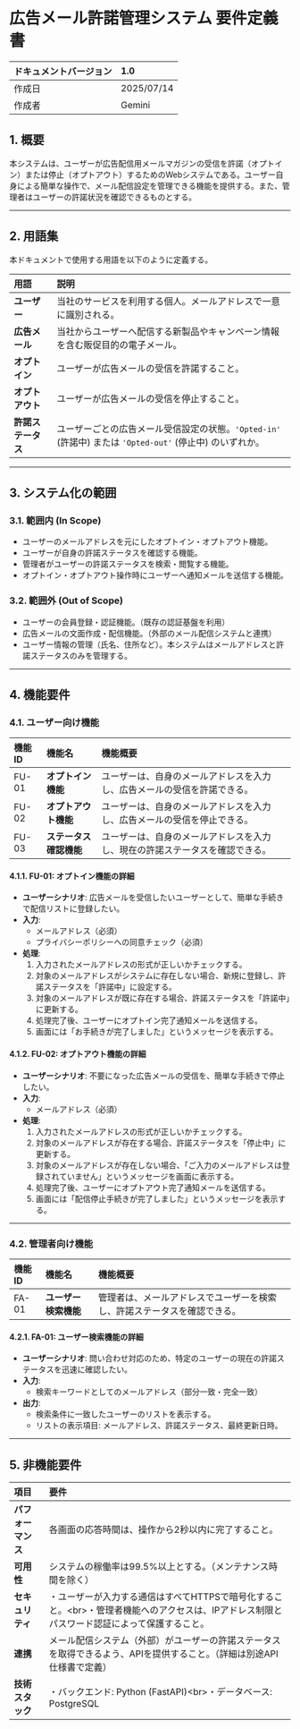 # 広告メール許諾管理システム 要件定義書

| ドキュメントバージョン | 1.0 |
| :--- | :--- |
| 作成日 | 2025/07/14 |
| 作成者 | Gemini |

## 1. 概要

本システムは、ユーザーが広告配信用メールマガジンの受信を許諾（オプトイン）または停止（オプトアウト）するためのWebシステムである。ユーザー自身による簡単な操作で、メール配信設定を管理できる機能を提供する。また、管理者はユーザーの許諾状況を確認できるものとする。

-----

## 2. 用語集

本ドキュメントで使用する用語を以下のように定義する。

| 用語 | 説明 |
| :--- | :--- |
| **ユーザー** | 当社のサービスを利用する個人。メールアドレスで一意に識別される。 |
| **広告メール** | 当社からユーザーへ配信する新製品やキャンペーン情報を含む販促目的の電子メール。 |
| **オプトイン** | ユーザーが広告メールの受信を許諾すること。 |
| **オプトアウト** | ユーザーが広告メールの受信を停止すること。 |
| **許諾ステータス** | ユーザーごとの広告メール受信設定の状態。`'Opted-in'` (許諾中) または `'Opted-out'` (停止中) のいずれか。 |

-----

## 3. システム化の範囲

### 3.1. 範囲内 (In Scope)

  * ユーザーのメールアドレスを元にしたオプトイン・オプトアウト機能。
  * ユーザーが自身の許諾ステータスを確認する機能。
  * 管理者がユーザーの許諾ステータスを検索・閲覧する機能。
  * オプトイン・オプトアウト操作時にユーザーへ通知メールを送信する機能。

### 3.2. 範囲外 (Out of Scope)

  * ユーザーの会員登録・認証機能。（既存の認証基盤を利用）
  * 広告メールの文面作成・配信機能。（外部のメール配信システムと連携）
  * ユーザー情報の管理（氏名、住所など）。本システムはメールアドレスと許諾ステータスのみを管理する。

-----

## 4. 機能要件

### 4.1. ユーザー向け機能

| 機能ID | 機能名 | 機能概要 |
| :--- | :--- | :--- |
| FU-01 | **オプトイン機能** | ユーザーは、自身のメールアドレスを入力し、広告メールの受信を許諾できる。 |
| FU-02 | **オプトアウト機能** | ユーザーは、自身のメールアドレスを入力し、広告メールの受信を停止できる。 |
| FU-03 | **ステータス確認機能** | ユーザーは、自身のメールアドレスを入力し、現在の許諾ステータスを確認できる。 |

#### 4.1.1. FU-01: オプトイン機能の詳細

  * **ユーザーシナリオ**: 広告メールを受信したいユーザーとして、簡単な手続きで配信リストに登録したい。
  * **入力**:
      * メールアドレス（必須）
      * プライバシーポリシーへの同意チェック（必須）
  * **処理**:
    1.  入力されたメールアドレスの形式が正しいかチェックする。
    2.  対象のメールアドレスがシステムに存在しない場合、新規に登録し、許諾ステータスを「許諾中」に設定する。
    3.  対象のメールアドレスが既に存在する場合、許諾ステータスを「許諾中」に更新する。
    4.  処理完了後、ユーザーにオプトイン完了通知メールを送信する。
    5.  画面には「お手続きが完了しました」というメッセージを表示する。

#### 4.1.2. FU-02: オプトアウト機能の詳細

  * **ユーザーシナリオ**: 不要になった広告メールの受信を、簡単な手続きで停止したい。
  * **入力**:
      * メールアドレス（必須）
  * **処理**:
    1.  入力されたメールアドレスの形式が正しいかチェックする。
    2.  対象のメールアドレスが存在する場合、許諾ステータスを「停止中」に更新する。
    3.  対象のメールアドレスが存在しない場合、「ご入力のメールアドレスは登録されていません」というメッセージを画面に表示する。
    4.  処理完了後、ユーザーにオプトアウト完了通知メールを送信する。
    5.  画面には「配信停止手続きが完了しました」というメッセージを表示する。

-----

### 4.2. 管理者向け機能

| 機能ID | 機能名 | 機能概要 |
| :--- | :--- | :--- |
| FA-01 | **ユーザー検索機能** | 管理者は、メールアドレスでユーザーを検索し、許諾ステータスを確認できる。 |

#### 4.2.1. FA-01: ユーザー検索機能の詳細

  * **ユーザーシナリオ**: 問い合わせ対応のため、特定のユーザーの現在の許諾ステータスを迅速に確認したい。
  * **入力**:
      * 検索キーワードとしてのメールアドレス（部分一致・完全一致）
  * **出力**:
      * 検索条件に一致したユーザーのリストを表示する。
      * リストの表示項目: メールアドレス、許諾ステータス、最終更新日時。

-----

## 5. 非機能要件

| 項目 | 要件 |
| :--- | :--- |
| **パフォーマンス** | 各画面の応答時間は、操作から2秒以内に完了すること。 |
| **可用性** | システムの稼働率は99.5%以上とする。（メンテナンス時間を除く） |
| **セキュリティ** | ・ユーザーが入力する通信はすべてHTTPSで暗号化すること。\<br\>・管理者機能へのアクセスは、IPアドレス制限とパスワード認証によって保護すること。 |
| **連携** | メール配信システム（外部）がユーザーの許諾ステータスを取得できるよう、APIを提供すること。（詳細は別途API仕様書で定義） |
| **技術スタック** | ・バックエンド: Python (FastAPI)\<br\>・データベース: PostgreSQL |